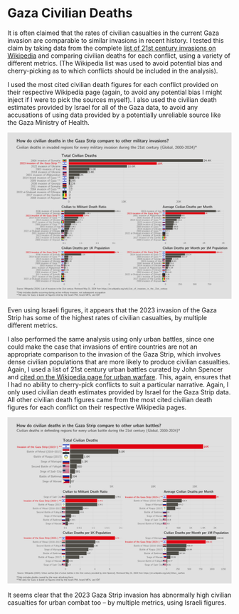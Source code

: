 # Gaza Civilian Deaths

It is often claimed that the rates of civilian casualties in the current Gaza invasion are comparable to similar invasions in recent history. I tested this claim by taking data from the complete [list of 21st century invasions on Wikipedia](https://en.wikipedia.org/wiki/List_of_invasions_in_the_21st_century) and comparing civilian deaths for each conflict, using a variety of different metrics. (The Wikipedia list was used to avoid potential bias and cherry-picking as to which conflicts should be included in the analysis).

I used the most cited civilian death figures for each conflict provided on their respective Wikipedia page (again, to avoid any potential bias I might inject if I were to pick the sources myself). I also used the civilian death estimates provided by Israel for all of the Gaza data, to avoid any accusations of using data provided by a potentially unreliable source like the Gaza Ministry of Health. 

![title card](graph-invasion-gaza.png)

Even using Israeli figures, it appears that the 2023 invasion of the Gaza Strip has some of the highest rates of civilian casualties, by multiple different metrics. 

I also performed the same analysis using only urban battles, since one could make the case that invasions of entire countries are not an appropriate comparison to the invasion of the Gaza Strip, which involves dense civilian populations that are more likely to produce civilian casualties. Again, I used a list of 21st century urban battles curated by John Spencer and [cited on the Wikipedia page for urban warfare](https://en.wikipedia.org/wiki/Urban_warfare#:~:text=Spencer%20confirmed%20this%20to%20be,Khan%20Yunis%20in%20the%202020s). This, again, ensures that I had no ability to cherry-pick conflicts to suit a particular narrative. Again, I only used civilian death estimates provided by Israel for the Gaza Strip data. All other civilian death figures came from the most cited civilian death figures for each conflict on their respective Wikipedia pages.

![title card](graph-urban-gaza.png)

It seems clear that the 2023 Gaza Strip invasion has abnormally high civilian casualties for urban combat too – by multiple metrics, using Israeli figures.
